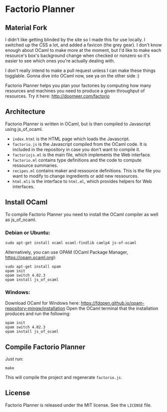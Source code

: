 # Factorio Planner

## Material Fork

I didn't like getting blinded by the site so I made this for use locally. I switched up the CSS a lot, and added a favicon (the grey gear). I don't know enough about OCaml to make more at the moment, but I'd like to make each resource's box's background change when checked or nonzero so it's easier to see which ones you're actually dealing with.

I don't really intend to make a pull request unless I can make these things togglable. Gonna dive into OCaml now, see ya on the other side :)

Factorio Planner helps you plan your factories by computing how many
resources and machines you need to produce a given throughput of
resources. Try it here: http://doomeer.com/factorio

## Architecture

Factorio Planner is written in OCaml, but is then compiled to Javascript
using js_of_ocaml.

* `index.html` is the HTML page which loads the Javascript.
* `factorio.js` is the Javascript compiled from the OCaml code.
  It is included in the repository in case you don't want to compile it.
* `factoriojs.ml` is the main file, which implements the Web interface.
* `factorio.ml` contains type definitions and the code to compute
  ressource summaries.
* `recipes.ml` contains maker and ressource definitions.
  This is the file you want to modify to change ingredients or add
  new ressources.
* `html.mli` is the interface to `html.ml`, which provides helpers
  for Web interfaces.

## Install OCaml

To compile Factorio Planner you need to install the OCaml compiler
as well as js_of_ocaml.

### Debian or Ubuntu:

    sudo apt-get install ocaml ocaml-findlib camlp4 js-of-ocaml

Alternatively, you can use OPAM (OCaml Package Manager, https://opam.ocaml.org):

    sudo apt-get install opam
    opam init
    opam switch 4.02.3
    opam install js_of_ocaml

### Windows:

Download OCaml for Windows here: https://fdopen.github.io/opam-repository-mingw/installation
Open the OCaml terminal that the installation produces and run the following:

    opam init
    opam switch 4.02.3
    opam install js_of_ocaml

## Compile Factorio Planner

Just run:

    make

This will compile the project and regenerate `factorio.js`.

## License

Factorio Planner is released under the MIT license.
See the `LICENSE` file.
